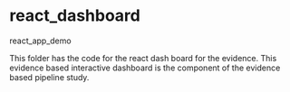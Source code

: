 # react_dashboard

react_app_demo

This folder has the code for the react dash board for the evidence.
This evidence based interactive dashboard is the component of the evidence based pipeline study.
